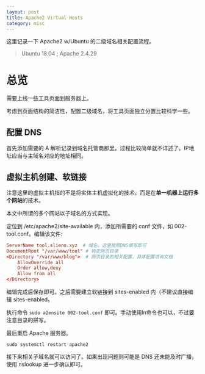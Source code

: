 ```yaml
---
layout: post
title: Apache2 Virtual Hosts
category: misc
---
```


这里记录一下 Apache2 w/Ubuntu 的二级域名相关配置流程。
> Ubuntu 18.04 ; Apache 2.4.29

# 总览

需要上线一些工具页面到服务器上。

考虑到页面结构的简洁性，配置二级域名，将工具页面独立分置比较科学一些。

## 配置 DNS

首先添加需要的 A 解析记录到域名托管商那里，过程比较简单就不详述了。IP地址应当与主域名对应的地址相同。

## 虚拟主机创建、软链接

注意这里的虚拟主机指的不是将实体主机虚拟化的技术，而是在**单一机器上运行多个网站**的技术。

本文中所谓的多个网站以子域名的方式实现。

定位到 /etc/apache2/site-available 内，添加所需要的 conf 文件，如 002-tool.conf。编辑该文件:

```conf
ServerName tool.slieno.xyz  # 域名，这里按照DNS填写即可
DocumentRoot "/var/www/tool" # 特定网页目录
<Directory "/var/www/blog">  # 网页目录的相关配置，具体配置项询文档
    AllowOverride all
    Order allow,deny
    Allow from all
</Directory>
```

编辑完成后保存即可。之后需要建立软链接到 sites-enabled 内（不建议直接编辑 sites-enabled。

执行命令 `sudo a2ensite 002-tool.conf` 即可。手动使用ln命令也可以，不过要注意目录的拼写。

最后重启 Apache 服务器。

`sudo systemctl restart apache2`

接下来相关子域名就可以访问了。如果出现问题则可能是 DNS 还未能及时广播，使用 nslookup 进一步确认即可。